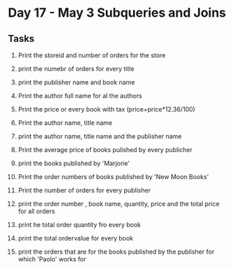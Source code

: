 # Day 17 - May 3 Subqueries and Joins

## Tasks 
  1. Print the storeid and number of orders for the store

  2) print the numebr of orders for every title

  3) print the publisher name and book name

  4) Print the author full name for al the authors

  5) Print the price or every book with tax (price+price*12.36/100)

  6) Print the author name, title name

  7) print the author name, title name and the publisher name

  8) Print the average price of books pulished by every publicher

  9) print the books published by 'Marjorie'

  10) Print the order numbers of books published by 'New Moon Books'

  11) Print the number of orders for every publisher

  12) print the order number , book name, quantity, price and the total price for all orders

  13) print he total order quantity fro every book

  14) print the total ordervalue for every book

  15) print the orders that are for the books published by the publisher for which 'Paolo' works for
